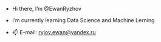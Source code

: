 - Hi there, I’m @EwanRyzhov

- I’m currently learning Data Science and Machine Lerning
- 📫 E-mail: ryjov.ewan@yandex.ru

<!---
EwanRyzhov/EwanRyzhov is a ✨ special ✨ repository because its `README.md` (this file) appears on your GitHub profile.
You can click the Preview link to take a look at your changes.
--->
